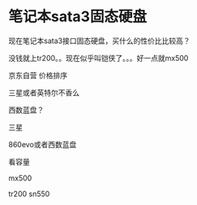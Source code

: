 # 笔记本sata3固态硬盘


现在笔记本sata3接口固态硬盘，买什么的性价比比较高？

没钱就上tr200。。现在似乎叫铠侠了。。。好一点就mx500

京东自营 价格排序

三星或者英特尔不香么

西数蓝盘？

三星

860evo或者西数蓝盘

看容量

mx500

tr200 sn550
